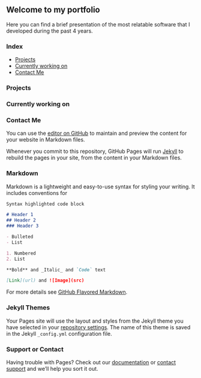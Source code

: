 ## Welcome to my portfolio

Here you can find a brief presentation of the most relatable software that I developed during the past 4 years.

### Index

- [Projects](https://ferranmartinvila.github.io/Portfolio/Projects)
- [Currently working on ](https://ferranmartinvila.github.io/Portfolio/WorkingOn)
- [Contact Me](https://ferranmartinvila.github.io/Portfolio/Contact)

### Projects

### Currently working on

### Contact Me

You can use the [editor on GitHub](https://ferranmartinvila.github.io/Portfolio/Projects) to maintain and preview the content for your website in Markdown files.

Whenever you commit to this repository, GitHub Pages will run [Jekyll](https://jekyllrb.com/) to rebuild the pages in your site, from the content in your Markdown files.

### Markdown

Markdown is a lightweight and easy-to-use syntax for styling your writing. It includes conventions for

```markdown
Syntax highlighted code block

# Header 1
## Header 2
### Header 3

- Bulleted
- List

1. Numbered
2. List

**Bold** and _Italic_ and `Code` text

[Link](url) and ![Image](src)
```

For more details see [GitHub Flavored Markdown](https://guides.github.com/features/mastering-markdown/).

### Jekyll Themes

Your Pages site will use the layout and styles from the Jekyll theme you have selected in your [repository settings](https://github.com/ferranmartinvila/Portfolio/settings). The name of this theme is saved in the Jekyll `_config.yml` configuration file.

### Support or Contact

Having trouble with Pages? Check out our [documentation](https://help.github.com/categories/github-pages-basics/) or [contact support](https://github.com/contact) and we’ll help you sort it out.
